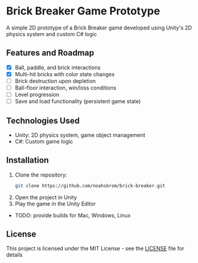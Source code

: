 # Brick Breaker Game Prototype

A simple 2D prototype of a Brick Breaker game developed using Unity's 2D physics system and custom C# logic

## Features and Roadmap

- [x] Ball, paddle, and brick interactions
- [x] Multi-hit bricks with color state changes
- [ ] Brick destruction upon depletion
- [ ] Ball-floor interaction, win/loss conditions
- [ ] Level progression
- [ ] Save and load functionality (persistent game state)
  
## Technologies Used

- Unity: 2D physics system, game object management
- C#: Custom game logic

## Installation

1. Clone the repository:
    ```bash
    git clone https://github.com/noahsbrom/brick-breaker.git
    ```
2. Open the project in Unity
3. Play the game in the Unity Editor

- TODO: provide builds for Mac, Windows, Linux 

## License

This project is licensed under the MIT License - see the [LICENSE](LICENSE) file for details
